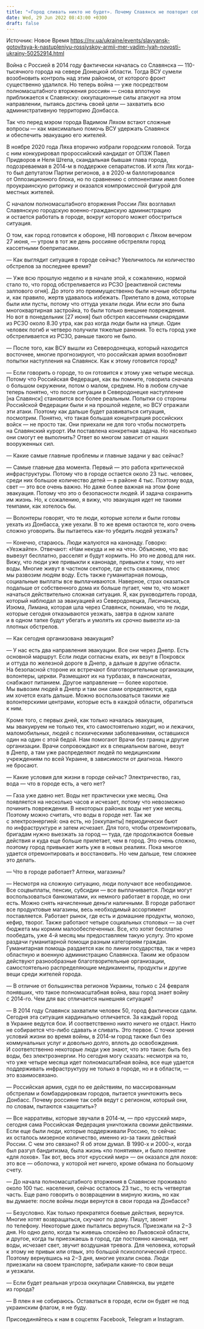 ```yaml
---
title: "«Город сливать никто не будет». Почему Славянск не повторит собственную историю 2014 года, — рассказывает его мэр Вадим Лях"
date: Wed, 29 Jun 2022 08:43:00 +0300
draft: false
---
```

Источник: Новое Время https://nv.ua/ukraine/events/slavyansk-gotovitsya-k-nastupleniyu-rossiyskoy-armii-mer-vadim-lyah-novosti-ukrainy-50252914.html


Война с Россией в 2014 году фактически началась со Славянска — 110-тысячного города на севере Донецкой области. Тогда ВСУ сумели возобновить контроль над этим районом, от которого фронт существенно удалился. Но теперь война — уже посредством полномасштабного вторжения россиян — снова вплотную приближается к Славянску: оккупационные силы атакуют на этом направлении, пытаясь достичь своей цели — захватить всю административную территорию Донбасса.

Так что перед мэром города Вадимом Ляхом встают сложные вопросы — как максимально помочь ВСУ удержать Славянск и обеспечить эвакуацию его жителей.

В ноябре 2020 года Ляха вторично избрали городским головой. Тогда с ним конкурировал пророссийский кандидат от ОПЗЖ Павел Придворов и Неля Штепа, скандальная бывшая глава города, подозреваемая в 2014-м в поддержке сепаратистов. И хотя Лях когда-то был депутатом Партии регионов, а в 2020-м баллотировался от Оппозиционного блока, но по сравнению с оппонентами имел более проукраинскую риторику и оказался компромиссной фигурой для местных жителей.

С началом полномасштабного вторжения России Лях возглавил Славянскую городскую военно-гражданскую администрацию и остается работать в городе, вокруг которого может обостриться ситуация.

О том, как город готовится к обороне, НВ поговорил с Ляхом вечером 27 июня, — утром в тот же день россияне обстреляли город кассетными боеприпасами.

— Как выглядит ситуация в городе сейчас? Увеличилось ли количество обстрелов за последнее время?

— Уже всю прошлую неделю и в начале этой, к сожалению, нормой стало то, что город обстреливается из РСЗО [реактивной системы залпового огня]. До этого это преимущественно были ночные обстрелы и, как правило, жертв удавалось избежать. Прилетало в дома, которые были или пусты, потому что оттуда уехали люди. Или если это была многоквартирная застройка, то были только внешние повреждения. Но вот в понедельник [27 июня] был обстрел кассетными снарядами из РСЗО около 8.30 утра, как раз когда люди были на улице. Один человек погиб и четверо получили тяжелые ранения. То есть город уже обстреливается из РСЗО, раньше такого не было.

— После того, как ВСУ вышли из Северодонецка, который находится восточнее, многие прогнозируют, что российская армия возобновит попытки наступления на Славянск. Как к этому готовится город?

— Если говорить о городе, то он готовится к этому уже четыре месяца. Потому что Российская Федерация, как вы помните, говорила сначала о большом окружении, потом о малом, среднем. Но в любом случае теперь понятно, что после ситуации в Северодонецке наступление [на Славянск] становится все более реальным. Попытки со стороны Российской Федерации были и на прошлой неделе, но ВСУ отражали эти атаки. Поэтому как дальше будет развиваться ситуация, посмотрим. Понятно, что такая большая концентрация российских войск — не просто так. Они приехали не для того чтобы посмотреть на Славянский курорт. Им поставлена конкретная задача. Но насколько они смогут ее выполнить? Ответ во многом зависит от наших вооруженных сил.

— Какие самые главные проблемы и главные задачи у вас сейчас?

— Самые главные два момента. Первый — это работа критической инфраструктуры. Потому что в городе остается около 23 тыс. человек, среди них большое количество детей — в районе 4 тыс. Поэтому вода, свет — это все очень важно. Но даже более важная на этом фоне эвакуация. Потому что это о безопасности людей. И задача сохранить им жизнь. Но, к сожалению, я вижу, что эвакуация идет не такими темпами, как хотелось бы.

— Волонтеры говорят, что те люди, которые хотели и были готовы уехать из Донбасса, уже уехали. В то же время остаются те, кого очень сложно уговорить. Вы пытаетесь как-то убедить людей уезжать?

— Конечно, стараюсь. Люди жалуются на канонаду. Говорю: «Уезжайте». Отвечают: «Нам некуда и не на что». Объясняю, что вас вывезут бесплатно, расселят и будут кормить. Но это не довод для них. Вижу, что люди уже привыкли к канонаде, привыкли к тому, что нет воды. Многие живут в частном секторе, где есть скважины, плюс мы развозим людям воду. Есть также гуманитарная помощь, социальные выплаты все выплачиваются. Наверное, страх оказаться подальше от собственного дома их больше пугает, чем то, что может начаться действительно сложная ситуация. Я, как руководитель города, который наблюдал за эвакуацией из Северодонецка, Лисичанска, Изюма, Лимана, которая шла через Славянск, понимаю, что те люди, которые сегодня отказываются уезжать, завтра в одном халате и в одном тапке будут убегать и умолять их срочно вывезти из-за плотных обстрелов.

— Как сегодня организована эвакуация?

— У нас есть два направления эвакуации. Все они через Днепр. Есть основной маршрут. Если люди согласны ехать, их везут в Покровск и оттуда по железной дороге в Днепр, а дальше в другие области. На безопасной стороне их встречают благотворительные организации, волонтеры, церкви. Размещают их на турбазах, в пансионатах, снабжают питанием. Другое направление — более короткое. Мы вывозим людей в Днепр и там они сами определяются, куда им хочется ехать дальше. Можно воспользоваться такими же волонтерскими центрами, которые есть в каждой области, обратиться к ним.

Кроме того, с первых дней, как только началась эвакуация, мы эвакуируем не только тех, кто самостоятельно ходит, но и лежачих, маломобильных, людей с психическими заболеваниями, оставшихся один на один с этой бедой. Нам помогают Врачи без границ и другие организации. Врачи сопровождают их в специальном вагоне, везут в Днепр, а там уже распределяют людей по медицинским учреждениям по всей Украине, в зависимости от диагноза. Никого не бросают.

— Какие условия для жизни в городе сейчас? Электричество, газ, вода — что в городе есть, а чего нет?

— Газа уже давно нет. Воды нет практически уже месяц. Она появляется на несколько часов и исчезает, потому что невозможно починить повреждения. В некоторых районах воды нет уже месяц. Поэтому можно считать, что воды в городе нет. Так же с электроэнергией: она есть, но [оккупанты] периодически бьют по инфраструктуре и затем исчезает. Для того, чтобы отремонтировать, бригадам нужно выезжать за город — туда, где продолжаются боевые действия и куда еще больше прилетает, чем в город. Это очень сложно, поэтому город привыкает жить уже в новых реалиях. Пока многое удается отремонтировать и восстановить. Но чем дальше, тем сложнее это делать.

— Что в городе работает? Аптеки, магазины?

— Несмотря на сложную ситуацию, люди получают все необходимое. Все соцвыплаты, пенсии, субсидии — все выплачивается. Люди могут воспользоваться банкоматами, их немного работает в городе, но они есть. Можно снять начисленные деньги наличными. В городе работают все продуктовые магазины, весь необходимый ассортимент поставляется. Работает рынок, где есть и домашние продукты, молоко, кефир, творог. Также работают четыре социальных столовых — за счет бюджета мы кормим малообеспеченных. Все, кто хотят бесплатно пообедать, уже 4-й месяц мы предоставляем такую услугу. Это кроме раздачи гуманитарной помощи разным категориям граждан. Гуманитарная помощь раздается как по линии государства, так и через областную и военную администрацию Славянска. Таким же образом действуют разнообразные благотворительные организации, самостоятельно распределяющие медикаменты, продукты и другие вещи среди жителей города.

— В отличие от большинства регионов Украины, только с 24 февраля понявших, что такое полномасштабная война, ваш город знает войну с 2014-го. Чем для вас отличается нынешняя ситуация?

— В 2014 году Славянск захватили человек 50, город фактически сдали. Сегодня эта ситуация кардинально отличается. За каждый город в Украине ведутся бои. И соответственно никто ничего не отдаст. Никто не собирается что-либо сдавать и сливать. Это первое. С точки зрения условий жизни во время войны, в 2014-м город также был без коммунальных услуг и довольно долго, вплоть до освобождения. И соответственно некоторые люди уже знают, что это такое: быть без воды, без электроэнергии. Но сегодня могу сказать: несмотря на то, что уже четыре месяца идет полномасштабная война, все еще удается поддерживать инфраструктуру не только в городе, но и в области, — это взаимосвязано.

— Российская армия, судя по ее действиям, по массированным обстрелам и бомбардировкам городов, пытается уничтожить весь Донбасс. Почему россияне так себя ведут с регионом, который они, по словам, пытаются «защитить»?

— Все нарративы, которые звучали в 2014-м, — про «русский мир», сегодня сама Российская Федерация уничтожила своими действиями. Если еще были люди, которые поддерживали Россию, то сейчас их осталось мизерное количество, именно из-за таких действий России. С чем это связано? Я об этом думал. В 1990-х и 2000-х, когда был разгул бандитизма, была жизнь «по понятиям», и было понятие «для лохов». Так вот, весь этот «русский мир» — он оказался для лохов: это все — оболочка, у которой нет ничего, кроме обмана по большому счету.

— До начала полномасштабного вторжения в Славянске проживало около 100 тыс. населения, сейчас осталось 23 тыс., то есть четвертая часть. Еще рано говорить о возвращении в мирную жизнь, но как вы думаете: после войны люди вернутся в свои города на Донбассе?

— Безусловно. Как только прекратятся боевые действия, вернутся. Многие хотят возвращаться, скучают по дому. Пишут, звонят по телефону. Некоторые даже пытались вернуться. Приезжали на 2−3 дня. Но одно дело, когда ты живешь спокойно во Львовской области, и другое, когда ты приезжаешь в город, где постоянно канонада, нет воды, исчезает свет, звучит воздушная тревога. Для человека, который к этому не привык или отвык, это большой психологический стресс. Поэтому вернувшись на 2−3 дня, многие уехали снова. Люди приезжали на своем транспорте, забирали какие-то свои вещи и уезжали.

— Если будет реальная угроза оккупации Славянска, вы уедете из города?

— В плен я не собираюсь. Оставаться в городе, если он будет не под украинским флагом, я не буду.

Присоединяйтесь к нам в соцсетях Facebook, Telegram и Instagram.
